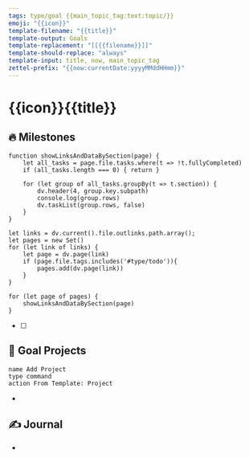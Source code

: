 ```yaml
---
tags: type/goal {{main_topic_tag:text:topic/}}
emoji: "{{icon}}"
template-filename: "{{title}}"
template-output: Goals
template-replacement: "[[{{filename}}]]"
template-should-replace: "always" 
template-input: title, now, main_topic_tag
zettel-prefix: "{{now:currentDate:yyyyMMddHHmm}}"
---
```


# {{icon}}{{title}}


## 🔥 Milestones
```dataviewjs
function showLinksAndDataBySection(page) {
	let all_tasks = page.file.tasks.where(t => !t.fullyCompleted)
	if (all_tasks.length === 0) { return }

	for (let group of all_tasks.groupBy(t => t.section)) {
		dv.header(4, group.key.subpath)
		console.log(group.rows)
		dv.taskList(group.rows, false)
	}
}

let links = dv.current().file.outlinks.path.array();
let pages = new Set()
for (let link of links) {
	let page = dv.page(link)
	if (page.file.tags.includes('#type/todo')){
		pages.add(dv.page(link))
	}
}

for (let page of pages) {
	showLinksAndDataBySection(page)
}
```
* [ ] 


## 🌱 Goal Projects
```button
name Add Project
type command
action From Template: Project
```
* 


## ✍️ Journal
* 
